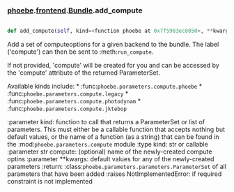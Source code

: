 ### [phoebe](phoebe.md).[frontend](phoebe.frontend.md).[Bundle](phoebe.frontend.Bundle.md).add_compute

```py

def add_compute(self, kind=<function phoebe at 0x7f5983ec8050>, **kwargs)

```



Add a set of computeoptions for a given backend to the bundle.
The label ('compute') can then be sent to :meth:`run_compute`.

If not provided, 'compute' will be created for you and can be
accessed by the 'compute' attribute of the returned
ParameterSet.

Available kinds include:
    * :func:`phoebe.parameters.compute.phoebe`
    * :func:`phoebe.parameters.compute.legacy`
    * :func:`phoebe.parameters.compute.photodynam`
    * :func:`phoebe.parameters.compute.jktebop`

:parameter kind: function to call that returns a
    ParameterSet or list of parameters.  This must either be
    a callable function that accepts nothing but default
    values, or the name of a function (as a string) that can
    be found in the :mod:`phoebe.parameters.compute` module
:type kind: str or callable
:parameter str compute: (optional) name of the newly-created
    compute optins
:parameter **kwargs: default values for any of the newly-created
    parameters
:return: :class:`phoebe.parameters.parameters.ParameterSet` of
    all parameters that have been added
:raises NotImplementedError: if required constraint is not implemented

